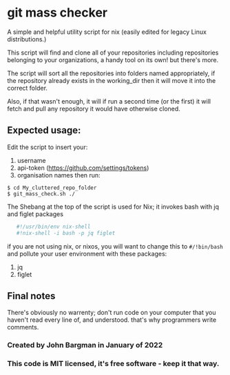 # git mass checker
A simple and helpful utility script for nix (easily edited for legacy Linux distributions.)

This script will find and clone all of your repositories including repositories belonging to your organizations, a handy tool on its own! but there's more.

The script will sort all the repositories into folders named appropriately, if the repository already exists in the working_dir then it will move it into the correct folder.

Also, if that wasn't enough, it will if run a second time (or the first) it will fetch and pull any repository it would have otherwise cloned.

##     Expected usage:
Edit the script to insert your:
1. username
2. api-token (https://github.com/settings/tokens)
3. organisation names
then run:
```
$ cd My_cluttered_repo_folder
$ git_mass_check.sh ./
```
The Shebang at the top of the script is used for Nix; it invokes bash with jq and figlet packages
``` bash
   #!/usr/bin/env nix-shell
   #!nix-shell -i bash -p jq figlet
```
if you are not using nix, or nixos, you will want to change this to `` #/!bin/bash `` and pollute your user environment with these packages:
1. jq
2. figlet

## Final notes
There's obviously no warrenty; don't run code on your computer that you haven't read every line of, and understood. that's why programmers write comments.

### Created by John Bargman in January of 2022
### This code is MIT licensed, it's free software - keep it that way.

